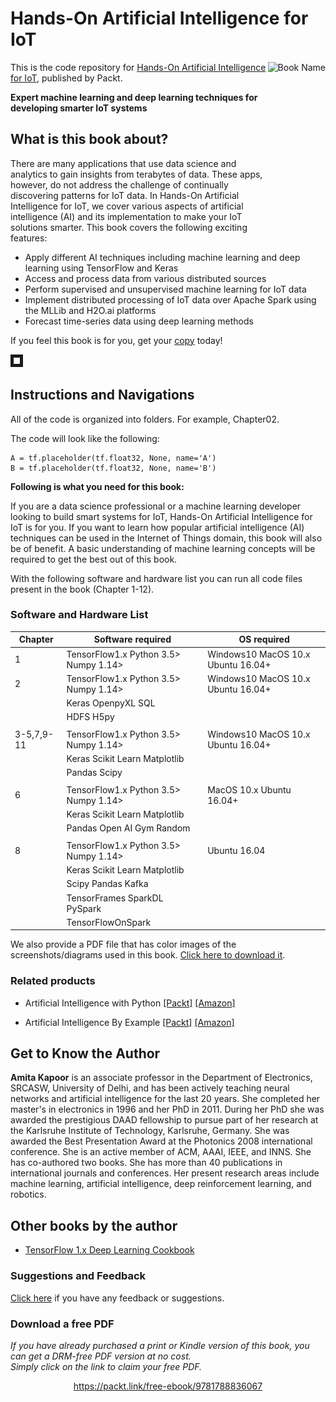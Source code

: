 


# Hands-On Artificial Intelligence for IoT

<a href="https://www.packtpub.com/big-data-and-business-intelligence/hands-artificial-intelligence-iot?utm_source=github&utm_medium=repository&utm_campaign=9781788836067"><img src="https://d1ldz4te4covpm.cloudfront.net/sites/default/files/imagecache/ppv4_main_book_cover/B09828.png" alt="Book Name" height="256px" align="right"></a>

This is the code repository for [Hands-On Artificial Intelligence for IoT](https://www.packtpub.com/big-data-and-business-intelligence/hands-artificial-intelligence-iot?utm_source=github&utm_medium=repository&utm_campaign=9781788836067), published by Packt.

**Expert machine learning and deep learning techniques for developing smarter IoT systems**

## What is this book about?
There are many applications that use data science and analytics to gain insights from terabytes of data. These apps, however, do not address the challenge of continually discovering patterns for IoT data. In Hands-On Artificial Intelligence for IoT, we cover various aspects of artificial intelligence (AI) and its implementation to make your IoT solutions smarter.
This book covers the following exciting features: 
* Apply different AI techniques including machine learning and deep learning using TensorFlow and Keras
* Access and process data from various distributed sources
* Perform supervised and unsupervised machine learning for IoT data
* Implement distributed processing of IoT data over Apache Spark using the MLLib and H2O.ai platforms
* Forecast time-series data using deep learning methods

If you feel this book is for you, get your [copy](https://www.amazon.com/dp/1788836065) today!

<a href="https://www.packtpub.com/?utm_source=github&utm_medium=banner&utm_campaign=GitHubBanner"><img src="https://raw.githubusercontent.com/PacktPublishing/GitHub/master/GitHub.png" 
alt="https://www.packtpub.com/" border="5" /></a>


## Instructions and Navigations
All of the code is organized into folders. For example, Chapter02.

The code will look like the following:
```
A = tf.placeholder(tf.float32, None, name='A')
B = tf.placeholder(tf.float32, None, name='B')
```

**Following is what you need for this book:**

If you are a data science professional or a machine learning developer looking to build smart systems for IoT, Hands-On Artificial Intelligence for IoT is for you. If you want to learn how popular artificial intelligence (AI) techniques can be used in the Internet of Things domain, this book will also be of benefit. A basic understanding of machine learning concepts will be required to get the best out of this book.

With the following software and hardware list you can run all code files present in the book (Chapter 1-12).

### Software and Hardware List

| Chapter   | Software required                     | OS required                        |
| --------  | ------------------------------------  | -----------------------------------|
| 1         | TensorFlow1.x Python 3.5>  Numpy 1.14>| Windows10 MacOS 10.x Ubuntu 16.04+ |
| 2         | TensorFlow1.x Python 3.5>  Numpy 1.14>| Windows10 MacOS 10.x Ubuntu 16.04+ |
|           | Keras         OpenpyXL     SQL        |                                    |
|		        | HDFS          H5py                    |                                    |
|           |                                       |                                    |
| 3-5,7,9-11| TensorFlow1.x Python 3.5>  Numpy 1.14>| Windows10 MacOS 10.x Ubuntu 16.04+ |
|           | Keras         Scikit Learn Matplotlib |                                    |
|           | Pandas        Scipy                   |                                    |
|           |                                       |                                    |
| 6         | TensorFlow1.x Python 3.5>  Numpy 1.14>|  MacOS 10.x Ubuntu  16.04+         |
|           | Keras         Scikit Learn Matplotlib |                                    |
|           | Pandas        Open AI Gym  Random     |                                    |
|           |                                       |                                    |  
| 8         | TensorFlow1.x Python 3.5>  Numpy 1.14>| Ubuntu 16.04                       |
|           | Keras         Scikit Learn Matplotlib |                                    |
|           | Scipy         Pandas       Kafka      |                                    |
|		 	      | TensorFrames  SparkDL      PySpark    |                         
|			      | TensorFlowOnSpark                     |




We also provide a PDF file that has color images of the screenshots/diagrams used in this book. [Click here to download it](http://www.packtpub.com/sites/default/files/downloads/9781788836067_ColorImages.pdf).

### Related products <Other books you may enjoy>
* Artificial Intelligence with Python [[Packt]](https://www.packtpub.com/big-data-and-business-intelligence/artificial-intelligence-python?utm_source=github&utm_medium=repository&utm_campaign=9781786464392) [[Amazon]](https://www.amazon.com/dp/178646439X)

* Artificial Intelligence By Example [[Packt]](https://www.packtpub.com/big-data-and-business-intelligence/artificial-intelligence-example?utm_source=github&utm_medium=repository&utm_campaign=9781788990547) [[Amazon]](https://www.amazon.com/dp/1788990544)

## Get to Know the Author
**Amita Kapoor** is an associate professor in the Department of Electronics, SRCASW, University of Delhi, and has been actively teaching neural networks and artificial intelligence for the last 20 years. She completed her master's in electronics in 1996 and her PhD in 2011. During her PhD she was awarded the prestigious DAAD fellowship to pursue part of her research at the Karlsruhe Institute of Technology, Karlsruhe, Germany. She was awarded the Best Presentation Award at the Photonics 2008 international conference. She is an active member of ACM, AAAI, IEEE, and INNS. She has co-authored two books. She has more than 40 publications in international journals and conferences. Her present research areas include machine learning, artificial intelligence, deep reinforcement learning, and robotics.


## Other books by the author
* [TensorFlow 1.x Deep Learning Cookbook](https://www.packtpub.com/big-data-and-business-intelligence/tensorflow-1x-deep-learning-cookbook?utm_source=github&utm_medium=repository&utm_campaign=9781788293594)

### Suggestions and Feedback
[Click here](https://docs.google.com/forms/d/e/1FAIpQLSdy7dATC6QmEL81FIUuymZ0Wy9vH1jHkvpY57OiMeKGqib_Ow/viewform) if you have any feedback or suggestions.
### Download a free PDF

 <i>If you have already purchased a print or Kindle version of this book, you can get a DRM-free PDF version at no cost.<br>Simply click on the link to claim your free PDF.</i>
<p align="center"> <a href="https://packt.link/free-ebook/9781788836067">https://packt.link/free-ebook/9781788836067 </a> </p>